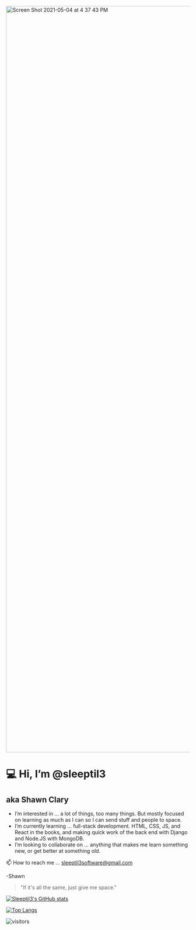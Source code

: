 <img width="2043" alt="Screen Shot 2021-05-04 at 4 37 43 PM" src="https://user-images.githubusercontent.com/26289436/117066747-1ee29f00-acf7-11eb-9526-3419745f368c.png">

# :computer: Hi, I’m @sleeptil3
## aka Shawn Clary
- I’m interested in ... a lot of things, too many things. But mostly focused on learning as much as I can so I can send stuff and people to space.
- I’m currently learning ... full-stack development. HTML, CSS, JS, and React in the books, and making quick work of the back end with Django and Node.JS with MongoDB.
- I’m looking to collaborate on ... anything that makes me learn something new, or get better at something old.

📫  How to reach me ... [sleeptil3software@gmail.com](mailto:sleeptil3software@gmail.com)

-Shawn

> "If it's all the same, just give me space."

[![Sleeptil3's GitHub stats](https://github-readme-stats.vercel.app/api?username=sleeptil3&theme=radical)](https://github.com/sleeptil3/github-readme-stats) 

[![Top Langs](https://github-readme-stats.vercel.app/api/top-langs/?username=sleeptil3&layout=compact&theme=radical)](https://github.com/sleeptil3/github-readme-stats)

![visitors](https://visitor-badge.glitch.me/badge?page_id=sleeptil3.sleeptil3)
